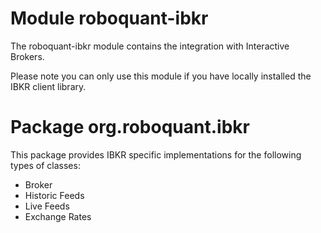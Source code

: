 # Module roboquant-ibkr

The roboquant-ibkr module contains the integration with Interactive Brokers.

Please note you can only use this module if you have locally installed the IBKR client library.

# Package org.roboquant.ibkr
This package provides IBKR specific implementations for the following types of classes:

- Broker
- Historic Feeds
- Live Feeds
- Exchange Rates
